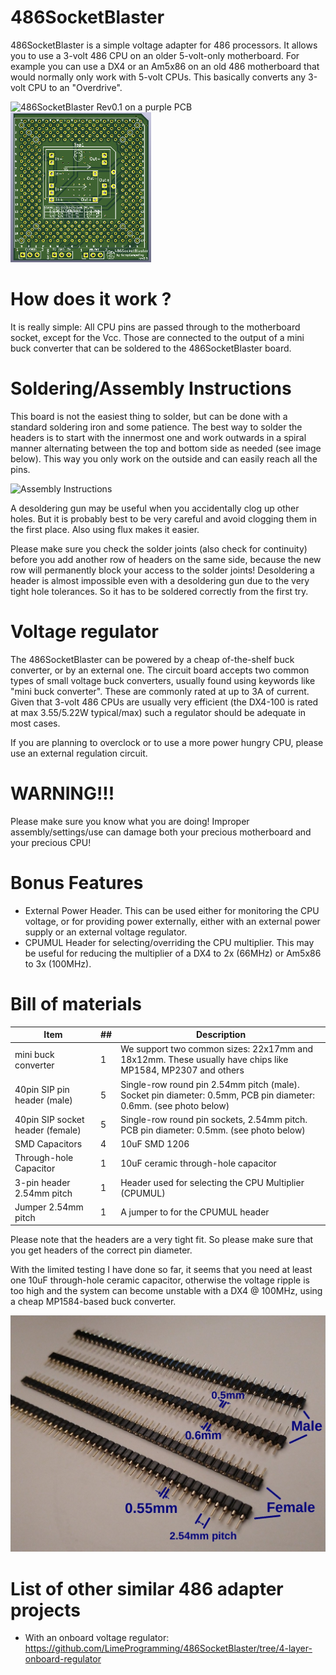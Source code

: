 # 486SocketBlaster

486SocketBlaster is a simple voltage adapter for 486 processors. It allows you
to use a 3-volt 486 CPU on an older 5-volt-only motherboard. For example you
can use a DX4 or an Am5x86 on an old 486 motherboard that would normally only
work with 5-volt CPUs. This basically converts any 3-volt CPU to an "Overdrive".

<img src='img/486SocketBlaster_rev0.1.jpg' alt='486SocketBlaster Rev0.1 on a purple PCB' height=240>

<img src='img/486SocketBlaster_pcb.png' alt='486SocketBlaster PCB' height=240>

# How does it work ?

It is really simple: All CPU pins are passed through to the motherboard socket,
except for the Vcc. Those are connected to the output of a mini buck converter
that can be soldered to the 486SocketBlaster board.

# Soldering/Assembly Instructions

This board is not the easiest thing to solder, but can be done with a standard
soldering iron and some patience.
The best way to solder the headers is to start with the innermost one and work
outwards in a spiral manner alternating between the top and bottom side as
needed (see image below). This way you only work on the outside and can easily
reach all the pins.

<img src='img/AssemblyInstructions.png' alt='Assembly Instructions' height=240>

A desoldering gun may be useful when you accidentally clog up other holes. But
it is probably best to be very careful and avoid clogging them in the first
place. Also using flux makes it easier.

Please make sure you check the solder joints (also check for continuity) before
you add another row of headers on the same side, because the new row will
permanently block your access to the solder joints!
Desoldering a header is almost impossible even with a desoldering gun due to the
very tight hole tolerances.
So it has to be soldered correctly from the first try.

# Voltage regulator

The 486SocketBlaster can be powered by a cheap of-the-shelf buck converter, or
by an external one. The circuit board accepts two common types of small voltage
buck converters, usually found using keywords like "mini buck converter".
These are commonly rated at up to 3A of current. Given that 3-volt 486 CPUs are
usually very efficient (the DX4-100 is rated at max 3.55/5.22W typical/max) such
a regulator should be adequate in most cases.

If you are planning to overclock or to use a more power hungry CPU, please use
an external regulation circuit.

# WARNING!!!

Please make sure you know what you are doing!
Improper assembly/settings/use can damage both your precious motherboard and your precious CPU!

# Bonus Features

- External Power Header. This can be used either for monitoring the CPU voltage,
or for providing power externally, either with an external power supply or an
external voltage regulator.
- CPUMUL Header for selecting/overriding the CPU multiplier. This may be useful
for reducing the multiplier of a DX4 to 2x (66MHz) or Am5x86 to 3x (100MHz).

# Bill of materials

Item                            | ##  | Description
--------------------------------|-----|--------------------------------------------------------
mini buck converter             | 1   | We support two common sizes: 22x17mm and 18x12mm. These usually have chips like MP1584, MP2307 and others
40pin SIP pin header (male)     | 5   | Single-row round pin 2.54mm pitch (male). Socket pin diameter: 0.5mm, PCB pin diameter: 0.6mm. (see photo below)
40pin SIP socket header (female)| 5   | Single-row round pin sockets, 2.54mm pitch. PCB pin diameter: 0.5mm. (see photo below) 
SMD Capacitors                  | 4   | 10uF SMD 1206
Through-hole Capacitor          | 1   | 10uF ceramic through-hole capacitor
3-pin header 2.54mm pitch       | 1   | Header used for selecting the CPU Multiplier (CPUMUL)
Jumper 2.54mm pitch             | 1   | A jumper to for the CPUMUL header

Please note that the headers are a very tight fit. So please make sure that you get headers of the correct pin diameter.

With the limited testing I have done so far, it seems that you need at least
one 10uF through-hole ceramic capacitor, otherwise the voltage ripple is too
high and the system can become unstable with a DX4 @ 100MHz, using a cheap
MP1584-based buck converter.

![headers](img/headers.jpg)

# List of other similar 486 adapter projects
- With an onboard voltage regulator: https://github.com/LimeProgramming/486SocketBlaster/tree/4-layer-onboard-regulator
